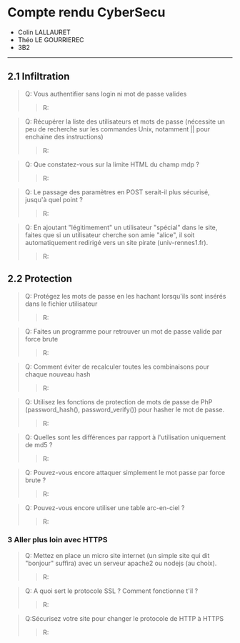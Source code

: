 # Compte rendu CyberSecu

- Colin LALLAURET
- Théo LE GOURRIEREC
- 3B2

---

## 2.1 Infiltration

> Q: Vous authentifier sans login ni mot de passe valides
>
> > R:

> Q: Récupérer la liste des utilisateurs et mots de passe (nécessite un peu de recherche sur les commandes Unix, notamment || pour enchaine des instructions)
>
> > R:

> Q: Que constatez-vous sur la limite HTML du champ mdp ?
>
> > R:

> Q: Le passage des paramètres en POST serait-il plus sécurisé, jusqu'à quel point ?
>
> > R:

> Q: En ajoutant "légitimement" un utilisateur "spécial" dans le site, faites que si un utilisateur cherche son amie "alice", il soit automatiquement redirigé vers un site pirate (univ-rennes1.fr).
>
> > R:

## 2.2 Protection

> Q: Protégez les mots de passe en les hachant lorsqu'ils sont insérés dans le fichier utilisateur
>
> > R:

> Q: Faites un programme pour retrouver un mot de passe valide par force brute
>
> > R:

> Q: Comment éviter de recalculer toutes les combinaisons pour chaque nouveau hash
>
> > R:

> Q: Utilisez les fonctions de protection de mots de passe de PhP (password_hash(), password_verify()) pour hasher le mot de passe.
>
> > R:

> Q: Quelles sont les différences par rapport à l'utilisation uniquement de md5 ?
>
> > R:

> Q: Pouvez-vous encore attaquer simplement le mot passe par force brute ?
>
> > R:

> Q: Pouvez-vous encore utiliser une table arc-en-ciel ?
>
> > R:

### 3 Aller plus loin avec HTTPS

> Q: Mettez en place un micro site internet (un simple site qui dit "bonjour" suffira) avec un serveur apache2 ou nodejs (au choix).
>
> > R:

> Q: A quoi sert le protocole SSL ? Comment fonctionne t'il ?
>
> > R:

> Q:Sécurisez votre site pour changer le protocole de HTTP à HTTPS
>
> > R:
